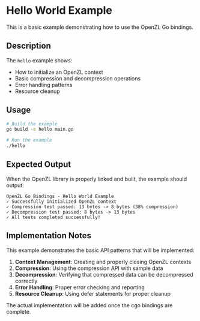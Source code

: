 # Hello World Example

This is a basic example demonstrating how to use the OpenZL Go bindings.

## Description

The `hello` example shows:
- How to initialize an OpenZL context
- Basic compression and decompression operations
- Error handling patterns
- Resource cleanup

## Usage

```bash
# Build the example
go build -o hello main.go

# Run the example
./hello
```

## Expected Output

When the OpenZL library is properly linked and built, the example should output:

```
OpenZL Go Bindings - Hello World Example
✓ Successfully initialized OpenZL context
✓ Compression test passed: 13 bytes -> 8 bytes (38% compression)
✓ Decompression test passed: 8 bytes -> 13 bytes
✓ All tests completed successfully!
```

## Implementation Notes

This example demonstrates the basic API patterns that will be implemented:

1. **Context Management**: Creating and properly closing OpenZL contexts
2. **Compression**: Using the compression API with sample data
3. **Decompression**: Verifying that compressed data can be decompressed correctly
4. **Error Handling**: Proper error checking and reporting
5. **Resource Cleanup**: Using defer statements for proper cleanup

The actual implementation will be added once the cgo bindings are complete.

